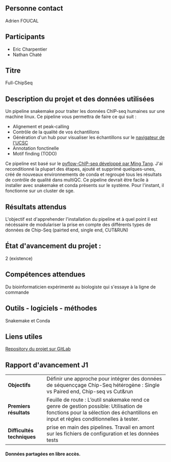 ## Personne contact
Adrien FOUCAL

## Participants
- Eric Charpentier
- Nathan Chaté

## Titre
Full-ChipSeq

## Description du projet et des données utilisées
Un pipeline snakemake pour traiter les données ChIP-seq humaines sur une machine linux.
Ce pipeline vous permettra de faire ce qui suit :

- Alignement et peak-calling
- Contrôle de la qualité de vos échantillons
- Génération d'un hub pour visualiser les échantillons sur le [navigateur de l'UCSC](https://genome.ucsc.edu/)
- Annotation fonctinelle
- Motif finding (TODO)

Ce pipeline est basé sur le [pyflow-ChIP-seq développé par Ming Tang](https://github.com/crazyhottommy/pyflow-ChIPseq). J'ai reconditionné la plupart des étapes, ajouté et supprimé quelques-unes, créé de nouveaux environnements de conda et regroupé tous les résultats de contrôle de qualité dans multiQC.
Ce pipeline devrait être facile à installer avec snakemake et conda présents sur le système. Pour l'instant, il fonctionne sur un cluster de sge.

## Résultats attendus
L'objectif est d'apprehender l'installation du pipeline et à quel point il est nécéssaire de modulariser la prise en compte des différents types de données de Chip-Seq (pairted end, single end, CUT&RUN)

## État d'avancement du projet : 
2 (existence)

## Compétences attendues
Du bioinformaticien expérimenté au biologiste qui s'essaye à la ligne de commande


## Outils - logiciels - méthodes
Snakemake et Conda

## Liens utiles
[Repository du projet sur GitLab](https://gitlab.univ-nantes.fr/foucal-a/full-chipseq)

## Rapport d'avancement J1

| | |
|---|---|
|**Objectifs**|Définir une approche pour intégrer des données de séquencçage Chip-Seq hétérogène : Single vs Paired end, Chip-seq vs Cut&run|
|**Premiers résultats**|Feuille de route : L’outil snakemake rend ce genre de gestion possible: Utilisation de fonctions pour la sélection des échantillons en input et règles conditionnelles à tester.|
|**Difficultés techniques**|prise en main des pipelines. Travail en amont sur les fichiers de configuration et les données tests|


#### Données partagées en libre accès.
